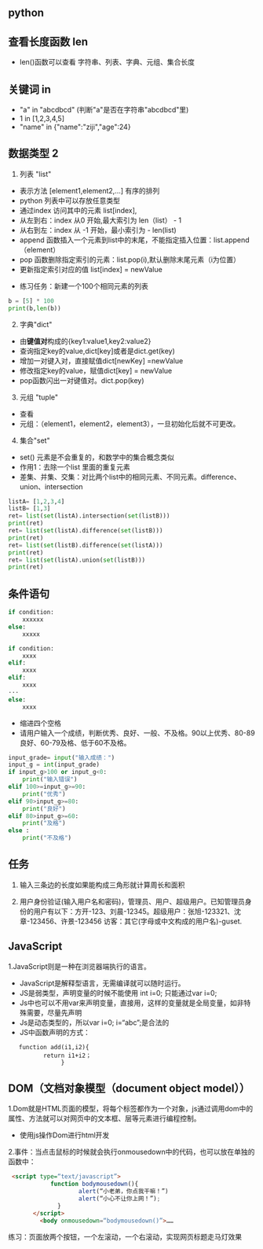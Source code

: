 ## python
## 查看长度函数 len
- len()函数可以查看 字符串、列表、字典、元组、集合长度

## 关键词 in
- "a" in "abcdbcd" (判断"a"是否在字符串"abcdbcd"里)
- 1 in [1,2,3,4,5]
- "name" in {"name":"ziji","age":24}

##  数据类型 2
1. 列表 "list"
- 表示方法 [element1,element2,...] 有序的排列
- python 列表中可以存放任意类型
- 通过index 访问其中的元素 list[index],
- 从左到右：index 从0 开始,最大索引为 len（list） - 1
- 从右到左：index 从 -1 开始，最小索引为 - len(list)
- append 函数插入一个元素到list中的末尾，不能指定插入位置：list.append（element）
- pop 函数删除指定索引的元素：list.pop(i),默认删除末尾元素（i为位置）
- 更新指定索引对应的值 list[index] = newValue

* 练习任务：新建一个100个相同元素的列表
```python
b = [5] * 100
print(b,len(b))
```
2. 字典"dict"
- 由**键值对**构成的{key1:value1,key2:value2}
- 查询指定key的value,dict[key]或者是dict.get(key)
- 增加一对键入对，直接赋值dict[newKey] =newValue
- 修改指定key的value，赋值dict[key] = newValue
- pop函数闪出一对键值对。dict.pop(key)

3. 元组 "tuple"
- 查看 
- 元组：（element1，element2，element3），一旦初始化后就不可更改。

4. 集合"set"
- set() 元素是不会重复的，和数学中的集合概念类似
- 作用1：去除一个list 里面的重复元素
- 差集、并集、交集：对比两个list中的相同元素、不同元素。difference、union、intersection
```python
listA= [1,2,3,4]
listB= [1,3]
ret= list(set(listA).intersection(set(listB)))
print(ret)
ret= list(set(listA).difference(set(listB)))
print(ret)
ret= list(set(listB).difference(set(listA)))
print(ret)
ret= list(set(listA).union(set(listB)))
print(ret)
```
## 条件语句
```python
if condition:
    xxxxxx
else:
    xxxxx

if condition:
    xxxx
elif:
    xxxx
elif:
    xxxx
···
else:
    xxxx
```
- 缩进四个空格
- 请用户输入一个成绩，判断优秀、良好、一般、不及格。90以上优秀、80-89良好、60-79及格、低于60不及格。
```python
input_grade= input("输入成绩：")
input_g = int(input_grade)
if input_g>100 or input_g<0:
    print("输入错误")
elif 100>=input_g>=90:
    print("优秀")
elif 90>input_g>=80:
    print("良好")
elif 80>input_g>=60:
    print("及格") 
else :
    print("不及格")
```
## 任务
1. 输入三条边的长度如果能构成三角形就计算周长和面积

2. 用户身份验证(输入用户名和密码)，管理员、用户、超级用户。已知管理员身份的用户有以下：方开-123、刘晨-12345。超级用户：张旭-123321、沈章-123456、许景-123456 访客：其它(字母或中文构成的用户名)-guset.

## JavaScript

1.JavaScript则是一种在浏览器端执行的语言。
- JavaScript是解释型语言，无需编译就可以随时运行。
- JS是弱类型，声明变量的时候不能使用 int i=0; 只能通过var i=0;
- Js中也可以不用var来声明变量，直接用，这样的变量就是全局变量，如非特殊需要，尽量先声明
- Js是动态类型的，所以var i=0; i=“abc”;是合法的
- JS中函数声明的方式：
```Web
   function add(i1,i2){
	      return i1+i2；
               }
```

## DOM（文档对象模型（document object model））

1.Dom就是HTML页面的模型，将每个标签都作为一个对象，js通过调用dom中的属性、方法就可以对网页中的文本框、层等元素进行编程控制。
- 使用js操作Dom进行html开发

2.事件：<body onmousedown=“alert(‘haha’)”>当点击鼠标的时候就会执行onmousedown中的代码，也可以放在单独的函数中：
```html
 <script type=“text/javascript”>
            function bodymousedown(){
                    alert(“小老弟，你点我干嘛！”)
                    alert(“小心不让你上网！”);
              }
       </script>
         <body onmousedown=“bodymousedown()”>……
```

练习：页面放两个按钮，一个左滚动，一个右滚动，实现网页标题走马灯效果